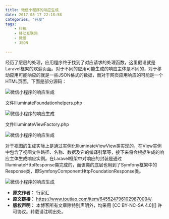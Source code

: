 ```yaml
---
title: 微信小程序的响应生成
date: 2017-08-17 22:18:58
categories: "开发"
tags:
	- 科技
	- 移动互联网
	- 微信
	- JSON

---
```


经历了层层的处理，应用程序终于找到了对应请求的处理函数，这里假设就是Laravel框架的欢迎页面。对于不同的应用可能生成的响应主体是不同的，对于移动应用可能响应的就是一些JSON格式的数据，而对于网页应用响应的可能是一个HTML页面。下面是部分源码：

![微信小程序的响应生成][QFUJ-QE3Q-AZF2.jpg]

文件IlluminateFoundationhelpers.php

![微信小程序的响应生成][Q7FB-VME7-FBYA.jpg]

文件IlluminateViewFactory.php

![微信小程序的响应生成][IJU3-MZYE-U6NU.jpg]

对于视图的生成实际上是通过实例化IlluminateViewView类实现的，在View实例中包含了视图文件路径、名称、数据及它的编译引擎等，接下来将会根据生成的响应主体生成响应实例。在Laravel框架中对响应的封装是通过IlluminateHttpResponse类完成的，而该类的底层也用到了Symfony框架中的Response类，即SymfonyComponentHttpFoundationResponse类。

![微信小程序的响应生成][UINZ-Q2AI-BRAN.jpg]


[QFUJ-QE3Q-AZF2.jpg]: /pro/os/crawler/QFUJ-QE3Q-AZF2.jpg
[Q7FB-VME7-FBYA.jpg]: /pro/os/crawler/Q7FB-VME7-FBYA.jpg
[IJU3-MZYE-U6NU.jpg]: /pro/os/crawler/IJU3-MZYE-U6NU.jpg
[UINZ-Q2AI-BRAN.jpg]: /pro/os/crawler/UINZ-Q2AI-BRAN.jpg
 *  **原文作者：** 行家汇
 *  **原文链接：** https://www.toutiao.com/item/6455247961029870094/
 *  **版权声明：** 本博客所有文章除特别声明外，均采用 [CC BY-NC-SA 4.0][] 许可协议。转载请注明出处。